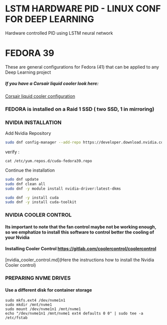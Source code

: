 # LSTM HARDWARE PID - LINUX CONF FOR DEEP LEARNING
Hardware controlled PID using LSTM neural network

# FEDORA 39
These are general configurations for Fedora (41) that can be applied to any Deep Learning project

##### If you have a Corsair liquid cooler look here:
[Corsair liquid cooler configuration](corsair_cooler.md)


### FEDORA is installed on a Raid 1 SSD ( two SSD, 1 in mirroring)

### NVIDIA INSTALLATION

Add Nvidia Repository
```bash
sudo dnf config-manager --add-repo https://developer.download.nvidia.com/compute/cuda/repos/fedora39/x86_64/cuda-fedora39.repo
```
verify :
```commandline
cat /etc/yum.repos.d/cuda-fedora39.repo

```
Continue the installation
```bash
sudo dnf update
sudo dnf clean all
sudo dnf -y module install nvidia-driver:latest-dkms

sudo dnf -y install cuda
sudo dnf -y install cuda-toolkit
````
### NVIDIA COOLER CONTROL
#### Its important to note that the fan control maybe not be working enough, so we emphatize to install this software to control better the cooling of your Nvidia 

#### Installing Cooler Control https://gitlab.com/coolercontrol/coolercontrol
[nvidia_cooler_control.md](Here the instructions how to install the Nvidia Cooler control)


### PREPARING NVME DRIVES
#### Use a different disk for container storage
```commandline
sudo mkfs.ext4 /dev/nvme1n1
sudo mkdir /mnt/nvme1
sudo mount /dev/nvme1n1 /mnt/nvme1
echo "/dev/nvme1n1 /mnt/nvme1 ext4 defaults 0 0" | sudo tee -a /etc/fstab
```
